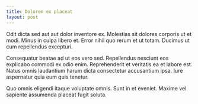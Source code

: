 ```yaml
---
title: Dolorem ex placeat
layout: post
---
```

Odit dicta sed aut aut dolor inventore ex. Molestias sit dolores corporis ut et modi. Minus in culpa libero et. Error nihil quo rerum et ut totam. Ducimus ut cum repellendus excepturi.

Consequatur beatae ad ut eos vero sed. Repellendus nesciunt eos explicabo commodi ex odio enim. Reprehenderit et veritatis ea et labore est. Natus omnis laudantium harum dicta consectetur accusantium ipsa. Iure aspernatur quia eum quis tenetur.

Quo omnis eligendi itaque voluptate omnis. Sunt in et eveniet. Maxime vel sapiente assumenda placeat fugit soluta.
